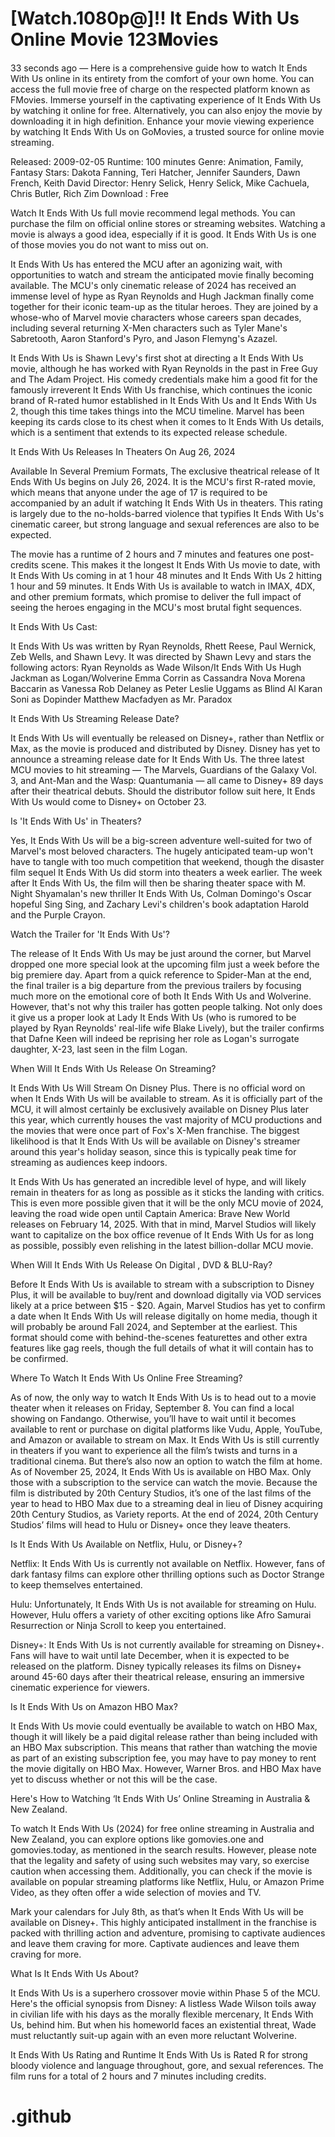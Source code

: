 # [Watch.1080p@]!! It Ends With Us Online 𝗠ovie  123𝐌ovies

33 seconds ago — Here is a comprehensive guide how to watch It Ends With Us online in its entirety from the comfort of your own home. You can access the full movie free of charge on the respected platform known as FMovies. Immerse yourself in the captivating experience of It Ends With Us by watching it online for free. Alternatively, you can also enjoy the movie by downloading it in high definition. Enhance your movie viewing experience by watching It Ends With Us on GoMovies, a trusted source for online movie streaming.

Released: 2009-02-05
Runtime: 100 minutes
Genre: Animation, Family, Fantasy
Stars: Dakota Fanning, Teri Hatcher, Jennifer Saunders, Dawn French, Keith David
Director: Henry Selick, Henry Selick, Mike Cachuela, Chris Butler, Rich Zim
Download : Free

Watch It Ends With Us full movie recommend legal methods. You can purchase the film on official online stores or streaming websites. Watching a movie is always a good idea, especially if it is good. It Ends With Us is one of those movies you do not want to miss out on.

It Ends With Us has entered the MCU after an agonizing wait, with opportunities to watch and stream the anticipated movie finally becoming available. The MCU's only cinematic release of 2024 has received an immense level of hype as Ryan Reynolds and Hugh Jackman finally come together for their iconic team-up as the titular heroes. They are joined by a whose-who of Marvel movie characters whose careers span decades, including several returning X-Men characters such as Tyler Mane's Sabretooth, Aaron Stanford's Pyro, and Jason Flemyng's Azazel.

It Ends With Us is Shawn Levy's first shot at directing a It Ends With Us movie, although he has worked with Ryan Reynolds in the past in Free Guy and The Adam Project. His comedy credentials make him a good fit for the famously irreverent It Ends With Us franchise, which continues the iconic brand of R-rated humor established in It Ends With Us and It Ends With Us 2, though this time takes things into the MCU timeline. Marvel has been keeping its cards close to its chest when it comes to It Ends With Us details, which is a sentiment that extends to its expected release schedule.

It Ends With Us Releases In Theaters On Aug 26, 2024

Available In Several Premium Formats, The exclusive theatrical release of It Ends With Us begins on July 26, 2024. It is the MCU's first R-rated movie, which means that anyone under the age of 17 is required to be accompanied by an adult if watching It Ends With Us in theaters. This rating is largely due to the no-holds-barred violence that typifies It Ends With Us's cinematic career, but strong language and sexual references are also to be expected.

The movie has a runtime of 2 hours and 7 minutes and features one post-credits scene. This makes it the longest It Ends With Us movie to date, with It Ends With Us coming in at 1 hour 48 minutes and It Ends With Us 2 hitting 1 hour and 59 minutes. It Ends With Us is available to watch in IMAX, 4DX, and other premium formats, which promise to deliver the full impact of seeing the heroes engaging in the MCU's most brutal fight sequences.

It Ends With Us Cast:

It Ends With Us was written by Ryan Reynolds, Rhett Reese, Paul Wernick, Zeb Wells, and Shawn Levy. It was directed by Shawn Levy and stars the following actors: Ryan Reynolds as Wade Wilson/It Ends With Us Hugh Jackman as Logan/Wolverine Emma Corrin as Cassandra Nova Morena Baccarin as Vanessa Rob Delaney as Peter Leslie Uggams as Blind Al Karan Soni as Dopinder Matthew Macfadyen as Mr. Paradox

It Ends With Us Streaming Release Date?

It Ends With Us will eventually be released on Disney+, rather than Netflix or Max, as the movie is produced and distributed by Disney. Disney has yet to announce a streaming release date for It Ends With Us. The three latest MCU movies to hit streaming — The Marvels, Guardians of the Galaxy Vol. 3, and Ant-Man and the Wasp: Quantumania — all came to Disney+ 89 days after their theatrical debuts. Should the distributor follow suit here, It Ends With Us would come to Disney+ on October 23.

Is 'It Ends With Us' in Theaters?

Yes, It Ends With Us will be a big-screen adventure well-suited for two of Marvel's most beloved characters. The hugely anticipated team-up won't have to tangle with too much competition that weekend, though the disaster film sequel It Ends With Us did storm into theaters a week earlier. The week after It Ends With Us, the film will then be sharing theater space with M. Night Shyamalan's new thriller It Ends With Us, Colman Domingo's Oscar hopeful Sing Sing, and Zachary Levi's children's book adaptation Harold and the Purple Crayon.

Watch the Trailer for 'It Ends With Us'?

The release of It Ends With Us may be just around the corner, but Marvel dropped one more special look at the upcoming film just a week before the big premiere day. Apart from a quick reference to Spider-Man at the end, the final trailer is a big departure from the previous trailers by focusing much more on the emotional core of both It Ends With Us and Wolverine. However, that's not why this trailer has gotten people talking. Not only does it give us a proper look at Lady It Ends With Us (who is rumored to be played by Ryan Reynolds' real-life wife Blake Lively), but the trailer confirms that Dafne Keen will indeed be reprising her role as Logan's surrogate daughter, X-23, last seen in the film Logan.

When Will It Ends With Us Release On Streaming?

It Ends With Us Will Stream On Disney Plus. There is no official word on when It Ends With Us will be available to stream. As it is officially part of the MCU, it will almost certainly be exclusively available on Disney Plus later this year, which currently houses the vast majority of MCU productions and the movies that were once part of Fox's X-Men franchise. The biggest likelihood is that It Ends With Us will be available on Disney's streamer around this year's holiday season, since this is typically peak time for streaming as audiences keep indoors.

It Ends With Us has generated an incredible level of hype, and will likely remain in theaters for as long as possible as it sticks the landing with critics. This is even more possible given that it will be the only MCU movie of 2024, leaving the road wide open until Captain America: Brave New World releases on February 14, 2025. With that in mind, Marvel Studios will likely want to capitalize on the box office revenue of It Ends With Us for as long as possible, possibly even relishing in the latest billion-dollar MCU movie.

When Will It Ends With Us Release On Digital , DVD & BLU-Ray?

Before It Ends With Us is available to stream with a subscription to Disney Plus, it will be available to buy/rent and download digitally via VOD services likely at a price between $15 - $20. Again, Marvel Studios has yet to confirm a date when It Ends With Us will release digitally on home media, though it will probably be around Fall 2024, and September at the earliest. This format should come with behind-the-scenes featurettes and other extra features like gag reels, though the full details of what it will contain has to be confirmed.

Where To Watch It Ends With Us Online Free Streaming?

As of now, the only way to watch It Ends With Us is to head out to a movie theater when it releases on Friday, September 8. You can find a local showing on Fandango. Otherwise, you’ll have to wait until it becomes available to rent or purchase on digital platforms like Vudu, Apple, YouTube, and Amazon or available to stream on Max. It Ends With Us is still currently in theaters if you want to experience all the film’s twists and turns in a traditional cinema. But there’s also now an option to watch the film at home. As of November 25, 2024, It Ends With Us is available on HBO Max. Only those with a subscription to the service can watch the movie. Because the film is distributed by 20th Century Studios, it’s one of the last films of the year to head to HBO Max due to a streaming deal in lieu of Disney acquiring 20th Century Studios, as Variety reports. At the end of 2024, 20th Century Studios’ films will head to Hulu or Disney+ once they leave theaters.

Is It Ends With Us Available on Netflix, Hulu, or Disney+?

Netflix: It Ends With Us is currently not available on Netflix. However, fans of dark fantasy films can explore other thrilling options such as Doctor Strange to keep themselves entertained.

Hulu: Unfortunately, It Ends With Us is not available for streaming on Hulu. However, Hulu offers a variety of other exciting options like Afro Samurai Resurrection or Ninja Scroll to keep you entertained.

Disney+: It Ends With Us is not currently available for streaming on Disney+. Fans will have to wait until late December, when it is expected to be released on the platform. Disney typically releases its films on Disney+ around 45-60 days after their theatrical release, ensuring an immersive cinematic experience for viewers.

Is It Ends With Us on Amazon HBO Max?

It Ends With Us movie could eventually be available to watch on HBO Max, though it will likely be a paid digital release rather than being included with an HBO Max subscription. This means that rather than watching the movie as part of an existing subscription fee, you may have to pay money to rent the movie digitally on HBO Max. However, Warner Bros. and HBO Max have yet to discuss whether or not this will be the case.

Here's How to Watching ‘It Ends With Us’ Online Streaming in Australia & New Zealand.

To watch It Ends With Us (2024) for free online streaming in Australia and New Zealand, you can explore options like gomovies.one and gomovies.today, as mentioned in the search results. However, please note that the legality and safety of using such websites may vary, so exercise caution when accessing them. Additionally, you can check if the movie is available on popular streaming platforms like Netflix, Hulu, or Amazon Prime Video, as they often offer a wide selection of movies and TV.

Mark your calendars for July 8th, as that’s when It Ends With Us will be available on Disney+. This highly anticipated installment in the franchise is packed with thrilling action and adventure, promising to captivate audiences and leave them craving for more. Captivate audiences and leave them craving for more.

What Is It Ends With Us About?

It Ends With Us is a superhero crossover movie within Phase 5 of the MCU. Here's the official synopsis from Disney: A listless Wade Wilson toils away in civilian life with his days as the morally flexible mercenary, It Ends With Us, behind him. But when his homeworld faces an existential threat, Wade must reluctantly suit-up again with an even more reluctant Wolverine.

It Ends With Us Rating and Runtime It Ends With Us is Rated R for strong bloody violence and language throughout, gore, and sexual references. The film runs for a total of 2 hours and 7 minutes including credits.

# .github
